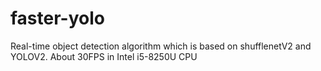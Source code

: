 # faster-yolo
Real-time object detection algorithm which is based on shufflenetV2 and YOLOV2.
About 30FPS in Intel i5-8250U CPU
